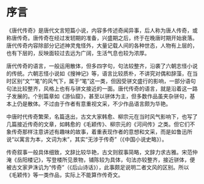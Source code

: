 # 序言

《唐代传奇》是唐代文言短篇小说，内容多传述奇闻异事，后人称为唐人传奇，或称唐传奇。唐传奇在经过发轫期的准备，兴盛期之后，终于在晚唐时期开始衰落。
唐代传奇内容除部分记述神灵鬼怪外，大量记载人间的各种世态，人物有上层的，也有下层的，反映面较过去远为广阔，生活气息也较为浓厚。

唐代传奇的语言，一般运用散体，但多四字句，句法较整齐，沿袭了六朝志怪小说的传统。六朝志怪小说如《搜神记》等，语言比较质朴，不讲究对偶和辞藻，在当时区别“文”“笔”的风气下，属于“笔”这一类，但因受骈文盛行的影响，一部分语句句法比较整齐，风格上也有与骈文接近的一面。唐代传奇的语言，就是沿着这一路子发展的。个别篇章如《游仙窟》，甚至以骈体为主，但多数作品虽夹杂骈句，基本上仍是散体。不过由于作者有意重视文采，不少作品语言颇为华艳。

中唐时代传奇繁荣，名篇迭出，古文大家韩愈、柳宗元在当时风气影响下，也写了几篇接近传奇的文章，如韩愈的《毛颖传》、柳宗元的《河间传》之类。但它们不象传奇那样注意讲述有趣味的故事，着重表现作者的意想和文采，而是如鲁迅所说“以寓言为本，文词为末”，其实“无涉于传奇”（《中国小说史略》）。

传奇叙事一般具体细致，文辞比较华艳，古文则叙事简略，文辞力求古雅。宋范仲淹《岳阳楼记》，写登楼所见景物，铺陈较为具体，句法亦较整齐，接近骈体，便被古文家尹洙讥为“传奇”（《后山诗话》），此事颇足说明二者文风的区别。所以《毛颖传》等一类作品，实际上不能算作传奇文。
